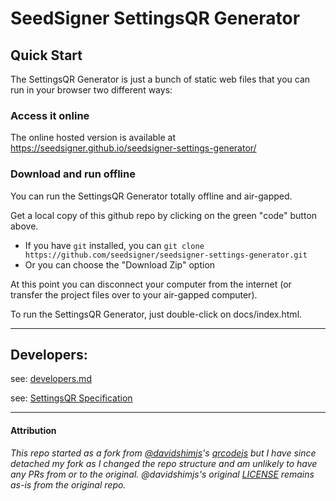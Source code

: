 # SeedSigner SettingsQR Generator


## Quick Start
The SettingsQR Generator is just a bunch of static web files that you can run in your browser two different ways:

### Access it online
The online hosted version is available at https://seedsigner.github.io/seedsigner-settings-generator/

### Download and run offline
You can run the SettingsQR Generator totally offline and air-gapped.

Get a local copy of this github repo by clicking on the green "code" button above.

* If you have `git` installed, you can `git clone https://github.com/seedsigner/seedsigner-settings-generator.git`
* Or you can choose the "Download Zip" option

At this point you can disconnect your computer from the internet (or transfer the project files over to your air-gapped computer).

To run the SettingsQR Generator, just double-click on docs/index.html.

---

## Developers:
see: [developers.md](docs/developers.md)

see: [SettingsQR Specification](docs/settingsqr_specification.md)

---

#### Attribution
*This repo started as a fork from [@davidshimjs](https://github.com/davidshimjs)'s [qrcodejs](https://github.com/davidshimjs/qrcodejs) but I have since detached my fork as I changed the repo structure and am unlikely to have any PRs from or to the original. @davidshimjs's original [LICENSE](LICENSE) remains as-is from the original repo.*